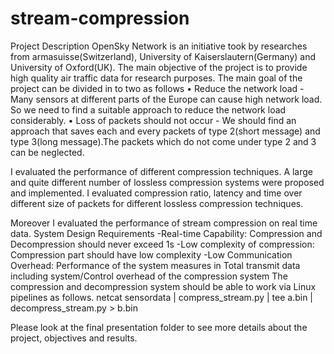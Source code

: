 # stream-compression
Project Description 
OpenSky Network  is an initiative took by researches from armasuisse(Switzerland),
University of Kaiserslautern(Germany) and University of Oxford(UK).
The main objective of the project is to provide high quality air traffic data for research purposes.
The main goal of the project can be divided in to two as follows
• Reduce the network load - Many sensors at different parts of the Europe
can cause high network load. So we need to find a suitable approach to reduce
the network load considerably.
• Loss of packets should not occur - We should find an approach that saves
each and every packets of type 2(short message) and type 3(long message).The
packets which do not come under type 2 and 3 can be neglected.


I evaluated the performance of different compression techniques. A large and quite different number of lossless
compression systems were proposed and implemented. I evaluated compression ratio, latency and time over different size of 
packets for different lossless compression techniques. 

Moreover I evaluated the performance of stream compression on real time data.
System Design Requirements
 -Real-time Capability: Compression and Decompression should never exceed 1s
 -Low complexity of compression: Compression part should have low complexity
 -Low Communication Overhead: Performance of the system measures in Total transmit data including system/Control overhead of the compression system
The compression and decompression system should be able to work via Linux pipelines as follows.
netcat sensordata | compress_stream.py | tee a.bin | decompress_stream.py > b.bin

Please look at the final presentation folder to see more details about the project, objectives and results.
